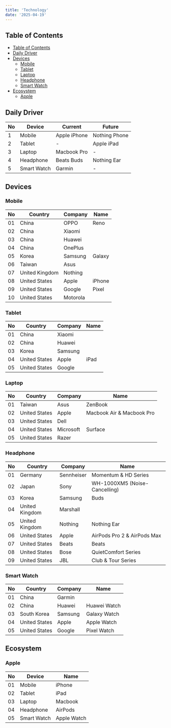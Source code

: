 ```yaml
---
title: 'Technology'
date: '2025-04-19'
---
```


## Table of Contents

- [Table of Contents](#table-of-contents)
- [Daily Driver](#daily-driver)
- [Devices](#devices)
  - [Mobile](#mobile)
  - [Tablet](#tablet)
  - [Laptop](#laptop)
  - [Headphone](#headphone)
  - [Smart Watch](#smart-watch)
- [Ecosystem](#ecosystem)
  - [Apple](#apple)

## Daily Driver

| No  | Device      | Current      | Future        |
| --- | ----------- | ------------ | ------------- |
| 1   | Mobile      | Apple iPhone | Nothing Phone |
| 2   | Tablet      | -            | Apple iPad    |
| 3   | Laptop      | Macbook Pro  | -             |
| 4   | Headphone   | Beats Buds   | Nothing Ear   |
| 5   | Smart Watch | Garmin       | -             |

## Devices

### Mobile

| No  | Country        | Company  | Name   |
| --- | -------------- | -------- | ------ |
| 01  | China          | OPPO     | Reno   |
| 02  | China          | Xiaomi   |        |
| 03  | China          | Huawei   |        |
| 04  | China          | OnePlus  |        |
| 05  | Korea          | Samsung  | Galaxy |
| 06  | Taiwan         | Asus     |        |
| 07  | United Kingdom | Nothing  |        |
| 08  | United States  | Apple    | iPhone |
| 09  | United States  | Google   | Pixel  |
| 10  | United States  | Motorola |        |

### Tablet

| No  | Country       | Company | Name |
| --- | ------------- | ------- | ---- |
| 01  | China         | Xiaomi  |      |
| 02  | China         | Huawei  |      |
| 03  | Korea         | Samsung |      |
| 04  | United States | Apple   | iPad |
| 05  | United States | Google  |      |

### Laptop

| No  | Country       | Company   | Name                      |
| --- | ------------- | --------- | ------------------------- |
| 01  | Taiwan        | Asus      | ZenBook                   |
| 02  | United States | Apple     | Macbook Air & Macbook Pro |
| 03  | United States | Dell      |                           |
| 04  | United States | Microsoft | Surface                   |
| 05  | United States | Razer     |                           |

### Headphone

| No  | Country        | Company    | Name                          |
| --- | -------------- | ---------- | ----------------------------- |
| 01  | Germany        | Sennheiser | Momentum & HD Series          |
| 02  | Japan          | Sony       | WH-1000XM5 (Noise-Cancelling) |
| 03  | Korea          | Samsung    | Buds                          |
| 04  | United Kingdom | Marshall   |                               |
| 05  | United Kingdom | Nothing    | Nothing Ear                   |
| 06  | United States  | Apple      | AirPods Pro 2 & AirPods Max   |
| 07  | United States  | Beats      | Beats                         |
| 08  | United States  | Bose       | QuietComfort Series           |
| 09  | United States  | JBL        | Club & Tour Series            |

### Smart Watch

| No  | Country       | Company | Name         |
| --- | ------------- | ------- | ------------ |
| 01  | China         | Garmin  |              |
| 02  | China         | Huawei  | Huawei Watch |
| 03  | South Korea   | Samsung | Galaxy Watch |
| 04  | United States | Apple   | Apple Watch  |
| 05  | United States | Google  | Pixel Watch  |

## Ecosystem

### Apple

| No  | Device      | Name        |
| --- | ----------- | ----------- |
| 01  | Mobile      | iPhone      |
| 02  | Tablet      | iPad        |
| 03  | Laptop      | Macbook     |
| 04  | Headphone   | AirPods     |
| 05  | Smart Watch | Apple Watch |

